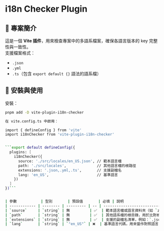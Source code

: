 # i18n Checker Plugin


## 📖 專案簡介
這是一個 **Vite 插件**，用來檢查專案中的多語系檔案，確保各語言版本的 key 完整性與一致性。  
支援檔案格式：
- `.json`
- `.yml`
- `.ts`（包含 `export default {}` 語法的語系檔）

## 🚀 安裝與使用
安裝：
```bash
pnpm add -D vite-plugin-i18n-checker

在 vite.config.ts 中啟用：

import { defineConfig } from 'vite'
import i18nChecker from 'vite-plugin-i18n-checker'


```export default defineConfig({
  plugins: [
    i18nChecker({
      source: './src/locales/en_US.json', // 範本語言檔
      path: './src/locales',              // 其他語言檔的根路徑
      extensions: '.json,.yml,.ts',       // 支援副檔名
      lang: 'en_US',                      // 基準語言
    })
  ]
})```


| 參數           | 型別       | 預設值       | 必填 | 說明                                   |
| ------------ | -------- | --------- | -- | ------------------------------------ |
| `source`     | `string` | 無         | ✅  | 範本語言檔或語言資料夾（如 `zh_CN.js` 或 `zh-CN/`） |
| `path`       | `string` | 無         | ✅  | 其他語系檔的根目錄，用於比對檢查                     |
| `extensions` | `string` | 無         | ✅  | 支援的副檔名清單，例如：`.json,.yml,.ts`         |
| `lang`       | `string` | `"en_US"` | ❌  | 基準語言代碼，用來當作對照語言                      |
